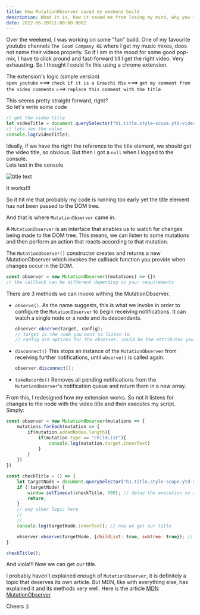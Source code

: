 ```yaml
---
title: How MutationObserver saved my weekend build 
description: What it is, how it saved me from losing my mind, why you should care.
date: 2022-06-28T11:00:00.000Z
---
```


Over the weekend, I was working on some "fun" build. One of my favourite youtube channels `The Good Company KE` where I get my music mixes, does not name their videos properly. So if I am in the mood for some good pop-mix, I have to click around and fast-forward till I get the right video. Very exhausting. So I thought I could fix this using a chrome extension.

The extension's logic (simple version)  
```open youtube``` ===> ```check if it is a Grauchi Mix``` ===> ```get my comment from the video comments``` ===> ```replace this comment with the title```

This seems pretty straight forward, right?  
So let's write some code
```js
// get the video title
let videoTitle = document.querySelector("h1.title.style-scope.ytd-video-primary-info-renderer");
// lets see the value
console.log(videoTitle);
```
Ideally, if we have the right the reference to the title element, we should get the video title, so obvious.
But then I got a ```null``` when I logged to the console.  
Lets test in the console  

<img src="https://github.com/kibuikaCodes/kibuika.com/blob/main/content/assets/qs.png?raw=true" alt="title text">

It works!!!  

So it hit me that probably my code is running too early yet the title element has not been passed to the DOM tree.  

And that is where ```MutationObserver``` came in.

A ```MutationObserver``` is an interface that enables us to watch for changes being made to the DOM tree. This means, we can listen to some mutations and then perform an action that reacts according to that mutation.

The ```MutationObserver()``` constructor creates and returns a new MutationObserver which invokes the callback function you provide when changes occur in the DOM.
```js
const observer = new MutationObserver((mutations) => {}) 
// the callback can be different depending on your requirements
```

There are 3 methods we can invoke withing the MutationObserver.

 - ```observe()```. As the name suggests, this is what we invoke in order to configure the ```MutationObserver``` to begin receiving notifications. It can watch a single node or a node and its descendants.
    ```js
    observer.observe(target, config);
    // target is the node you want to listen to
    // config are options for the obsercer, could be the attributes you want to listen to, childList or subtree
    ```

 - ```disconnect()``` This stops an instance of the ```MutationObserver``` from receiving further notifications, until ```observe()``` is called again.
    ```js
    observer.disconnect();
    ```

 - ```takeRecords()``` Removes all pending notifications from the ```MutationObserver```'s notification queue and return them in a new array.


From this, I redesigned how my extension works. So not it listens for changes to the node with the video title and then executes my script. Simply:

```js
const observer = new MutationObserver(mutations => {
    mutations.forEach(mutation => {
        if(mutation.addedNodes.length){
            if(mutation.type == "childList"){
                console.log(mutation.target.innerText)
            }
        }
    })
})

const checkTitle = () => {
    let targetNode = document.querySelector("h1.title.style-scope.ytd-video-primary-info-renderer");
    if (!targetNode) {
        window.setTimeout(checkTitle, 500); // delay the execution so all content loads.
        return;
    }
    // any other logic here
    //
    //
    console.log(targetNode.innerText); // now we get our title

    observer.observe(targetNode, {childList: true, subtree: true}); // listens to DOM changes
}

checkTitle();
```

And viola!!! Now we can get our title.

I probably haven't explained enough of ```MutationObserver```, it is definitely a topic that deserves its own article. But MDN, like with everything else, has explained it and its methods very well. Here is the article [MDN MutationObserver](https://developer.mozilla.org/en-US/docs/Web/API/MutationObserver)

Cheers :)









